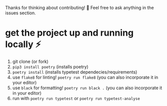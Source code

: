 Thanks for thinking about contributing! :tada:
Feel free to ask anything in the issues section.

# get the project up and running locally :zap:
1. git clone (or fork)
2. `pip3 install poetry` (installs poetry)
3. `poetry install` (installs typetest dependecies/requirements)
4. use `flake8` for linting! `poetry run flake8` (you can also incorporate it in your editor)
5. use `black` for formatting! `poetry run black .` (you can also incorporate it in your editor)
6. run with `poetry run typetest` or `poetry run typetest-analyse`

#
